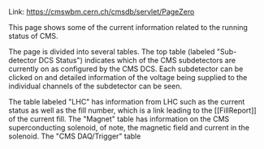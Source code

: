 Link: https://cmswbm.cern.ch/cmsdb/servlet/PageZero

This page shows some of the current information related to the running status of CMS.

The page is divided into several tables.
The top table (labeled "Sub-detector DCS Status") indicates which of the CMS subdetectors are currently on as configured by the CMS DCS.
Each subdetector can be clicked on and detailed information of the voltage being supplied to the individual channels of the subdetector can be seen.

The table labeled "LHC" has information from LHC such as the current status as well as the fill number, which is a link leading to the [[FillReport]] of the current fill.
The "Magnet" table has information on the CMS superconducting solenoid, of note, the magnetic field and current in the solenoid.
The "CMS DAQ/Trigger" table


[screenshot]: https://github.com/adam-p/markdown-here/raw/master/src/common/images/icon48.png "Logo Title Text 2"